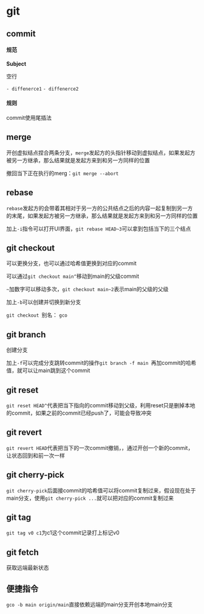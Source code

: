 # git



## commit

#### 规范

**Subject**

空行

`- diffenerce1`
`- diffenerce2` 

#### 规则

commit使用尾插法

## merge

开创虚拟结点捏合两条分支，`merge`发起方的头指针移动到虚拟结点，如果发起方被另一方继承，那么结果就是发起方来到和另一方同样的位置



撤回当下正在执行的merg：`git merge --abort`



## rebase

`rebase`发起方的会带着其相对于另一方的公共结点之后的内容一起复制到另一方的末尾，如果发起方被另一方继承，那么结果就是发起方来到和另一方同样的位置

加上`-i`指令可以打开UI界面，`git rebase HEAD~3`可以拿到包括当下的三个结点

## git checkout

可以更换分支，也可以通过哈希值更换到对应的commit

可以通过`git checkout main^`移动到main的父级commit

`~`加数字可以移动多次，`git checkout main~2`表示main的父级的父级

加上`-b`可以创建并切换到新分支



`git checkout `别名： `gco`



## git branch

创建分支

加上`-f`可以完成分支跳转commit的操作`git branch -f main `再加commit的哈希值，就可以让main跳到这个commit



## git reset

`git reset HEAD^`代表把当下指向的commit移动到父级，利用reset只是删掉本地的commit，如果之前的commit已经push了，可能会导致冲突



## git revert

`git revert HEAD`代表把当下的一次commit撤销，，通过开创一个新的commit，让状态回到和前一次一样



## git cherry-pick

`git cherry-pick`后面接commit的哈希值可以将commit复制过来，假设现在处于main分支，使用`git cherry-pick ...`就可以把对应的commit复制过来

## git tag

`git tag v0 c1`为c1这个commit记录打上标记v0



## git fetch

获取远端最新状态



## 便捷指令

`gco -b main origin/main`直接依赖远端的main分支开创本地main分支